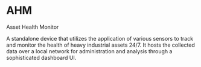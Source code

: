 # AHM
Asset Health Monitor

A standalone device that utilizes the application of various sensors to track and monitor the health of heavy industrial assets 24/7. It hosts the collected data over a local network for administration and analysis through a sophisticated dashboard UI.
